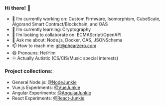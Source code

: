 ### Hi there! 👋 

- 🔭 I’m currently working on: Custom Firmware, Isomorphism, CubeScale, Algorand Smart Contract/Blockchain, and OAS
- 🌱 I’m currently learning: Cryptography
- 👯 I’m looking to collaborate on: ECMAScript/OpenAPI
- 💬 Ask me about: Node.js, Docker, OAS, JSONSchema
- 📫 How to reach me: git@phearzero.com 
- 😄 Pronouns: He/Him
- ♾️ Actually Autistic (CS/CIS/Music special interests)

### Project collections:
 - General Node.js: [@NodeJunkie](https://github.com/NodeJunkie)
 - Vue.js Experiments: [@VueJunkie](https://github.com/VueJunkie)
 - Angular Experiments: [@AngularJunkie](https://github.com/AngularJunkie)
 - React Experiments: [@React-Junkie](https://github.com/React-Junkie)
